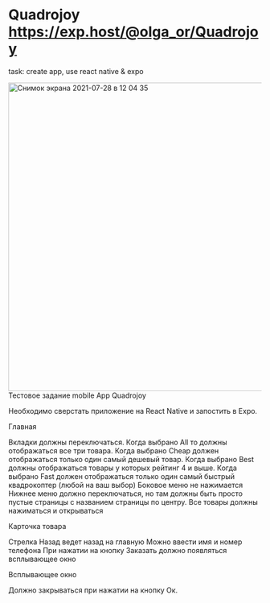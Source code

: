# Quadrojoy https://exp.host/@olga_or/Quadrojoy
task: create app, use react native &amp; expo

<img width="613" alt="Снимок экрана 2021-07-28 в 12 04 35" src="https://user-images.githubusercontent.com/65306561/127295555-3ae34abf-89b5-45ed-984b-e012c01c7c99.png">
Тестовое задание mobile App Quadrojoy

Необходимо сверстать приложение на React Native и запостить в Expo. 

Главная

Вкладки должны переключаться. Когда выбрано All то должны отображаться все три товара. Когда выбрано Cheap должен отображаться только один самый дешевый товар. Когда выбрано Best должны отображаться товары у которых рейтинг 4 и выше. Когда выбрано Fast должен отображаться только один самый быстрый квадрокоптер (любой на ваш выбор)
Боковое меню не нажимается
Нижнее меню должно переключаться, но там должны быть просто пустые страницы с названием страницы по центру.
Все товары должны нажиматься и открываться

Карточка товара

Стрелка Назад ведет назад на главную
Можно ввести имя и номер телефона
При нажатии на кнопку Заказать должно появляться всплывающее окно

Всплывающее окно

Должно закрываться при нажатии на кнопку Ок.



